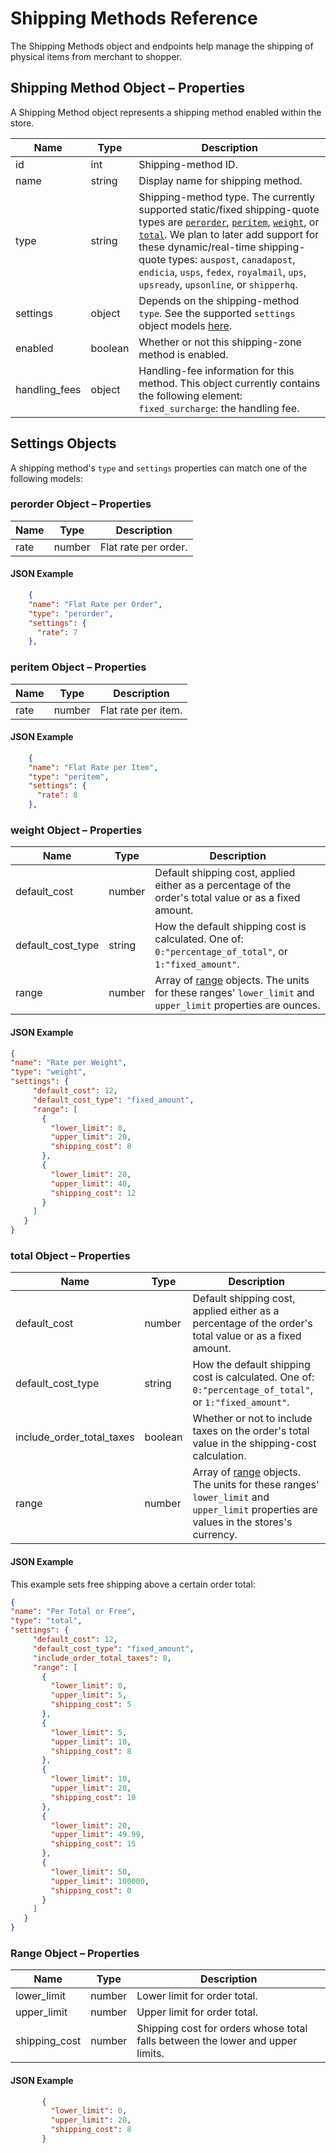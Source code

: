 # <span class="jumptarget"> Shipping Methods Reference </span>

The Shipping Methods object and endpoints help manage the shipping of physical items from merchant to shopper.

## <span class="jumptarget"> Shipping Method Object – Properties </span>

A Shipping Method object represents a shipping method enabled within the store.

| Name | Type | Description |
| --- | --- | --- |
| id | int | Shipping-method ID. |
| name | string | Display name for shipping method. |
| type | string | Shipping-method type. The currently supported static/fixed shipping-quote types are [`perorder`](#perorder), [`peritem`](#peritem), [`weight`](#weight), or [`total`](#total). We plan to later add support for these dynamic/real-time shipping-quote types: `auspost`, `canadapost`, `endicia`, `usps`, `fedex`, `royalmail`, `ups`, `upsready`, `upsonline`, or `shipperhq`. |
| settings | object | Depends on the shipping-method `type`. See the supported `settings` object models [here](#settingstypes). |
| enabled | boolean | Whether or not this shipping-zone method is enabled. |
| handling_fees | object | Handling-fee information for this method. This object currently contains the following element: <br> `fixed_surcharge`: the handling fee. |

## <span class="jumptarget" id="settingstypes"> Settings Objects </span>

A shipping method's `type` and `settings` properties can match one of the following models:

### <span class="jumptarget" id="perorder"> perorder Object – Properties </span>

| Name | Type | Description |
| --- | --- | --- |
| rate | number | Flat rate per order. |

#### <span class="jumptarget" id="perorder-ex"> JSON Example </span>

```json
    {
    "name": "Flat Rate per Order",
    "type": "perorder",
    "settings": {
      "rate": 7
    },
```

### <span class="jumptarget" id="peritem"> peritem Object – Properties </span>

| Name | Type | Description |
| --- | --- | --- |
| rate | number | Flat rate per item. |

#### <span class="jumptarget" id="peritem-ex"> JSON Example </span>

```json
    {
    "name": "Flat Rate per Item",
    "type": "peritem",
    "settings": {
      "rate": 8
    },
```

### <span class="jumptarget" id="weight"> weight Object – Properties </span>

| Name | Type | Description |
| --- | --- | --- |
| default_cost | number | Default shipping cost, applied either as a percentage of the order's total value or as a fixed amount. |
| default_cost_type | string | How the default shipping cost is calculated. One of: `0:"percentage_of_total"`, or `1:"fixed_amount"`. |
| range | number | Array of [range](#range) objects. The units for these ranges' `lower_limit` and `upper_limit` properties are ounces. |


#### <span class="jumptarget" id="weight-ex"> JSON Example </span>
   
```json
{
"name": "Rate per Weight",
"type": "weight",
"settings": {
     "default_cost": 12,
     "default_cost_type": "fixed_amount",
     "range": [
       {
         "lower_limit": 0,
         "upper_limit": 20,
         "shipping_cost": 8
       },
       {
         "lower_limit": 20,
         "upper_limit": 40,
         "shipping_cost": 12
       }
     ]
   }
}
```

### <span class="jumptarget" id="total"> total Object – Properties </span>

| Name | Type | Description |
| --- | --- | --- |
| default_cost | number | Default shipping cost, applied either as a percentage of the order's total value or as a fixed amount. |
| default_cost_type | string | How the default shipping cost is calculated. One of: `0:"percentage_of_total"`, or `1:"fixed_amount"`. |
| include_order_total_taxes | boolean | Whether or not to include taxes on the order's total value in the shipping-cost calculation. |
| range | number | Array of [range](#range) objects. The units for these ranges' `lower_limit` and `upper_limit` properties are values in the stores's currency. |

#### <span class="jumptarget" id="total-ex"> JSON Example </span>

This example sets free shipping above a certain order total:

```json
{
"name": "Per Total or Free",
"type": "total",
"settings": {
     "default_cost": 12,
     "default_cost_type": "fixed_amount",
     "include_order_total_taxes": 0,
     "range": [
       {
         "lower_limit": 0,
         "upper_limit": 5,
         "shipping_cost": 5
       },
       {
         "lower_limit": 5,
         "upper_limit": 10,
         "shipping_cost": 8
       },
       {
         "lower_limit": 10,
         "upper_limit": 20,
         "shipping_cost": 10
       },
       {
         "lower_limit": 20,
         "upper_limit": 49.99,
         "shipping_cost": 15
       },
       {
         "lower_limit": 50,
         "upper_limit": 100000,
         "shipping_cost": 0
       }       
     ]
   }
}
```

### <span class="jumptarget" id="range"> Range Object – Properties </span>

| Name | Type | Description |
| --- | --- | --- |
| lower_limit | number | Lower limit for order total. |
| upper_limit | number | Upper limit for order total. |
| shipping_cost | number | Shipping cost for orders whose total falls between the lower and upper limits. |

#### <span class="jumptarget" id="range-ex"> JSON Example </span>

```json
       {
         "lower_limit": 0,
         "upper_limit": 20,
         "shipping_cost": 8
       }
```
